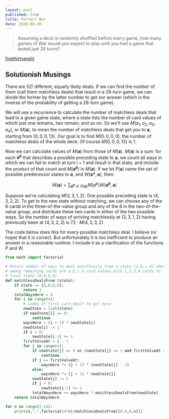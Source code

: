 ```yaml
---
layout: post
published: true
title: Perfect War
date: 2020-08-30
---
```


>Assuming a deck is randomly shuffled before every game, how many games of War would you expect to play until you had a game that lasted just 26 turns?

[fivethirtyeight](https://fivethirtyeight.com/features/are-you-a-pinball-wizard/).

<!--more-->

## Solutionish Musings

There are $52!$ different, equally likely deals. If we can find the number of them (call them matchless deals) that result in a $26$-turn game, we can divide the former by the latter number to get our answer (which is the inverse of the probability of getting a $26$-turn game).

We will use a recurrence to calculate the number of matchless deals that lead to a given game state, where a state lists the number of card values of which just one remains, two remain, and so on. So we'll use $M(a_1,a_2,a_3,a_4)$, or $M(\mathbf{a})$, to mean the number of matchless deals that get you to $\mathbf{a}$, starting from $(0,0,0,13)$. Our goal is to find $M(0,0,0,0)$, the number of matchless deals of the whole deck. Of course $M(0,0,0,13)$ is $1$.

Now we can calculate values of $M(\mathbf{a})$ from those of $M(\mathbf{a})$. $M(\mathbf{a})$ is a sum: for each $\mathbf{a^p}$ that describes a possible preceding state to $\mathbf{a}$, we count all ways in which we can fail to match at turn $i+1$ and result in that state, and include the product of that count and $M(\mathbf{a^p})$ in $M(\mathbf{a})$. If we let $P(\mathbf{a})$ name the set of possible predecessor states to $\mathbf{a}$, and $W(\mathbf{a*},\mathbf{a})$, then:

$$M(\mathbf{a}) =
\sum_{\mathbf{a^p} \in P(\mathbf{a})} 
M(a^p) W(\mathbf{a^p},\mathbf{a})$$

Suppose we're calculating $M(3,3,1,2)$. One possible preceding state is $(4,3,2,2)$. To get to the new state without matching, we can choose any of the $6$ cards in the three-of-the-value group and any of the $6$ in the two-of-the-value group, and distribute these two cards in either of the two possible ways. So the number of ways of arriving matchlessly at $(3,3,1,2)$ having previously been at $(4,3,2,2)$ is $72 \cdot M(4,3,3,2)$.

The code below does this for every possible matchless deal. I believe (or hope) that it is correct. But unfortunately it is too inefficient to produce an answer in a reasonable runtime. I include it as a clarification of the functions $P$ and $W$.

```python
from math import factorial

# Return number of ways to deal matchlessly from a state [a,b,c,d] where
# among remaining cards are a,b,c,d card values with 1,2,3,4 cards to
# final state [0,0,0,0]
def matchlessDealsFrom (state):
	if state == [0,0,0,0]:
		return 1
	totalWaysHere = 0
	for i in range(4):
		# index of first card dealt to get here
		newState = list(state)
		if newState[i] == 0:
			continue
		waysHere = (i + 1) * newState[i]
		newState[i] -= 1
		if i > 0:
			newState[i-1] += 1
		firstValueAt = i - 1
		for j in range(4):
			if newState[j] == 0 or (newState[j] == 1 and firstValueAt == j):
				continue
			if j == firstValueAt:
				waysHere *= (j + 1) * (newState[j] - 1)
			else:
				waysHere *= (j + 1) * newState[j]
			newState[j] -= 1
			if j > 0:
				newState[j-1] += 1
			totalWaysHere += waysHere * matchlessDealsFrom(newState)
	return totalWaysHere

for n in range(2,14):
	print(n,",",factorial(4*n)/matchlessDealsFrom([0,0,0,n]))
```

<br>
